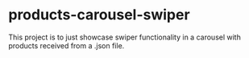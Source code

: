 # products-carousel-swiper
This project is to just showcase swiper functionality in a carousel with products received from a .json file. 
